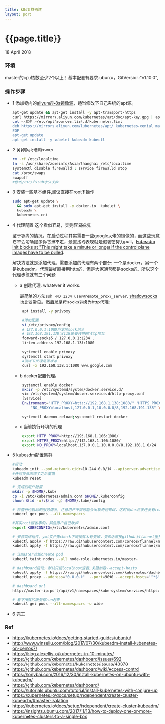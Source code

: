 ```yaml
---
title: k8s集群搭建
layout: post
---
```


{{page.title}}
=============

<p class="meta">18 April 2018</p>

### 环境


master的cpu核数至少2个以上！基本配置有要求.ubuntu，GitVersion:"v1.10.0",


### 操作步骤

- 1 添加锅内的[aliyun的k8s镜像源](https://opsx.alibaba.com/mirror)，适当修改下自己系统的apt源。

    ```bash
    apt-get update && apt-get install -y apt-transport-https
    curl https://mirrors.aliyun.com/kubernetes/apt/doc/apt-key.gpg | apt-key add - 
    cat <<EOF >/etc/apt/sources.list.d/kubernetes.list
    deb https://mirrors.aliyun.com/kubernetes/apt/ kubernetes-xenial main
    EOF  
    apt-get update
    apt-get install -y kubelet kubeadm kubectl
    ```

- 2 关掉防火墙和swap

    ```bash
    rm -rf /etc/localtime 
    ln -s /usr/share/zoneinfo/Asia/Shanghai /etc/localtime 
    systemctl disable firewalld ; service firewalld stop
    cat /proc/swaps
    swapoff
    #修改/etc/fstab永久关掉
    ```

- 3 安装一些基本组件,建议直接在root下操作

    ```bash
    sudo apt-get update \
      && sudo apt-get install -y docker.io  kubelet \
      kubeadm \
      kubernetes-cni
    ```

- 4 代理配置 这个看似容易，实则容易被坑

    鉴于锅内的情况，在启动过程其实需要一些google大佬的镜像的，而这些玩意它不会明确提示你它搞不定，最直接的表现就是假装在努力pull。[Kubeadm init blocks at "This might take a minute or longer if the control plane images have to be pulled](https://github.com/kubernetes/kubeadm/issues/684).

    解决方法就是添加代理。需要添加的代理有两个部分: 一个是docker，另一个是kubeadm。代理最好直接用http的，但是大家通常都是socks的。所以这个代理步骤就有三个问题:

    - a 创建代理. whatever it works.
     
        最简单的方法```ssh -ND 1234 user@remote_proxy_server```.
        [shadowsocks](https://github.com/shadowsocks)也比较常见。然后就是将socks转换为http代理:

        ```bash
         apt install -y privoxy

         #添加配置
         vi /etc/privoxy/config 
         # 127.0.0.1:1080为本地sock地址
         # 192.168.191.138:8118是要转换的http地址
         forward-socks5 / 127.0.0.1:1234 .
         listen-address 192.168.1.138:1080

         systemctl enable privoxy
         systemctl start privoxy
         #测试下代理是否成功
         curl -x 192.168.138.1:1080 www.google.com
         ```

  - b docker配置代理。

       ```bash
        systemctl enable docker
        mkdir -p /etc/systemd/system/docker.service.d/
        vim /etc/systemd/system/docker.service.d/http-proxy.conf
        [Service]
        Environment="HTTP_PROXY=http://192.168.1.138:1080/" "HTTPS_PROXY=http://192.168.1.138:1080" \
            "NO_PROXY=localhost,127.0.0.1,10.0.0.0/8,192.168.191.138" \

        systemctl daemon-reload;systemctl restart docker
       ```    

  - c 当前执行环境的代理      

       ```bash
        export HTTP_PROXY=http://192.168.1.106:1080/
        export HTTPS_PROXY=http://192.168.1.106:1080/
        export NO_PROXY=localhost,127.0.0.1,10.0.0.0/8,192.168.1.0/24
       ```

- 5 kubeadm配置集群

    ```bash
    #启动
    kubeadm init --pod-network-cidr=10.244.0.0/16 --apiserver-advertise-address=192.168.1.106 --kubernetes-version=v1.10.0
    #任何步骤出错了之后重置
    kubeadm reset

    # 完成后用户配置
    mkdir -p $HOME/.kube
    cp -i /etc/kubernetes/admin.conf $HOME/.kube/config
    chown $(id -u):$(id -g) $HOME/.kube/config
    
    # 检查已经启动的服务情况，注意用户不同可能会出现奇怪错误，这时候dns应该还没有ready
    kubectl get pods --all-namespaces

    #其实root很省事的，其他用户自己改掉
    export KUBECONFIG=/etc/kubernetes/admin.conf

    # 安装网络组件，yml文件先check下链接有木有变掉，变的话直接github上flannel里找下
    kubectl apply -f https://raw.githubusercontent.com/coreos/flannel/master/Documentation/kube-flannel.yml
    kubectl apply -f https://raw.githubusercontent.com/coreos/flannel/master/Documentation/k8s-manifests/kube-flannel-rbac.yml

    # 让master也能create pod
    kubectl taint nodes --all node-role.kubernetes.io/master-

    # dashboard启动，默认只能localhost查看,关键参数--accept-hosts
    kubectl apply -f https://raw.githubusercontent.com/kubernetes/dashboard/master/src/deploy/recommended/kubernetes-dashboard.yaml
    kubectl proxy --address="0.0.0.0"  --port=9090 --accept-hosts='^*$'

    # dashboard url
    http://master-ip:port/api/v1/namespaces/kube-system/services/https:kubernetes-dashboard:/proxy/

    # 看下所有的服务都run起来
    kubectl get pods --all-namespaces -o wide
    
    ```

- 6 完工


### Ref

 - <https://kubernetes.io/docs/getting-started-guides/ubuntu/>       
 - <http://www.winseliu.com/blog/2017/07/30/kubeadm-install-kubenetes-on-centos7/>       
 - <https://blog.alexellis.io/kubernetes-in-10-minutes/>       
 - <https://github.com/kubernetes/dashboard/issues/692>       
 - <https://github.com/kubernetes/kubernetes/issues/48378>       
 - <https://github.com/kubernetes/dashboard/wiki/Access-control>       
 - <https://tonybai.com/2016/12/30/install-kubernetes-on-ubuntu-with-kubeadm/>       
 - <https://github.com/kubernetes/dashboard/>    
 - <https://tutorials.ubuntu.com/tutorial/install-kubernetes-with-conjure-up>    
 - <https://kubernetes.io/docs/setup/independent/create-cluster-kubeadm/#master-isolation>    
 - <https://kubernetes.io/docs/setup/independent/create-cluster-kubeadm/>    
 - <https://insights.ubuntu.com/2017/11/13/how-to-deploy-one-or-more-kubernetes-clusters-to-a-single-box>    
